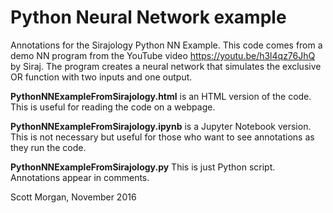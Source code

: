 # Python Neural Network example
Annotations for the Sirajology Python NN Example. This code comes from a demo NN program from the YouTube video https://youtu.be/h3l4qz76JhQ by Siraj. The program creates a neural network that simulates the exclusive OR function with two inputs and one output.

**PythonNNExampleFromSirajology.html** is an HTML version of the code. This is useful for reading the code on a webpage. 

**PythonNNExampleFromSirajology.ipynb** is a Jupyter Notebook version. This is not necessary but useful for those who want to see annotations as they run the code. 

**PythonNNExampleFromSirajology.py** This is just Python script. Annotations appear in comments. 

Scott Morgan, 
November 2016
